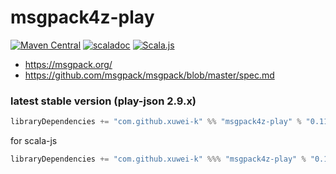 # msgpack4z-play

[![Maven Central](https://maven-badges.herokuapp.com/maven-central/com.github.xuwei-k/msgpack4z-play_2.12/badge.svg)](https://maven-badges.herokuapp.com/maven-central/com.github.xuwei-k/msgpack4z-play_2.12)
[![scaladoc](https://javadoc.io/badge2/com.github.xuwei-k/msgpack4z-play_2.13/javadoc.svg)](https://javadoc.io/doc/com.github.xuwei-k/msgpack4z-play_2.13/latest/msgpack4z/index.html)
[![Scala.js](https://www.scala-js.org/assets/badges/scalajs-1.5.0.svg)](https://www.scala-js.org)

- <https://msgpack.org/>
- <https://github.com/msgpack/msgpack/blob/master/spec.md>


### latest stable version (play-json 2.9.x)

```scala
libraryDependencies += "com.github.xuwei-k" %% "msgpack4z-play" % "0.11.0"
```

for scala-js

```scala
libraryDependencies += "com.github.xuwei-k" %%% "msgpack4z-play" % "0.11.0"
```
